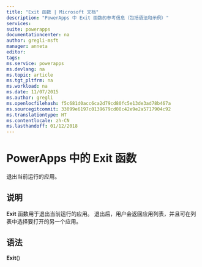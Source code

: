 ```yaml
---
title: "Exit 函数 | Microsoft 文档"
description: "PowerApps 中 Exit 函数的参考信息（包括语法和示例）"
services: 
suite: powerapps
documentationcenter: na
author: gregli-msft
manager: anneta
editor: 
tags: 
ms.service: powerapps
ms.devlang: na
ms.topic: article
ms.tgt_pltfrm: na
ms.workload: na
ms.date: 11/07/2015
ms.author: gregli
ms.openlocfilehash: f5c681d0acc6ca2d79cd80fc5e13de3ad78b467a
ms.sourcegitcommit: 33099e6197c0139679cd08c42e9e2a5717904c92
ms.translationtype: HT
ms.contentlocale: zh-CN
ms.lasthandoff: 01/12/2018
---
```

# <a name="exit-function-in-powerapps"></a>PowerApps 中的 Exit 函数
退出当前运行的应用。

## <a name="description"></a>说明
**Exit** 函数用于退出当前运行的应用。  退出后，用户会返回应用列表，并且可在列表中选择要打开的另一个应用。

## <a name="syntax"></a>语法
**Exit**()

